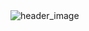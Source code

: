 <a style="text-decoration: none" href="https://github.com/danil0110">
  <img src="https://user-images.githubusercontent.com/38916225/92092192-7207f900-edda-11ea-90cb-ab7773a4725e.png" alt="header_image">
</a>
